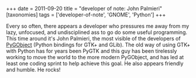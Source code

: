 +++
date = 2011-09-20
title = "developer of note: John Palmieri"
[taxonomies]
tags = ['developer-of-note', 'GNOME', 'Python']
+++

Every so often, there appears a developer who pressures me away from my
lazy, unfocused, and undisciplined ass to go do some useful programming.
This time around it's John Palmieri, the most visible of the developers
of [PyGObject] (Python bindings for GTK+ and GLib). The old way of using
GTK+ with Python has for years been PyGTK and this guy has been
tirelessly working to move the world to the more modern PyGObject, and
has led at least one coding sprint to help achieve this goal. He also
appears friendly and humble. He rocks!

  [PyGObject]: https://wiki.gnome.org/Projects/PyGObject
